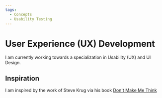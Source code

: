 ```yaml
---
tags:
  - Concepts
  - Usability Testing
---
```


# User Experience (UX) Development

I am currently working towards a specialization in Usability (UX) and UI Design.

## Inspiration

I am inspired
by the work of Steve Krug via his book [Don't Make Me Think](https://www.amazon.com/s?k=steve+krug+don%27t+make+me+think&i=stripbooks&hvadid=283120739932&hvdev=c&hvlocphy=9019695&hvnetw=g&hvqmt=e&hvrand=3779425351309067874&hvtargid=kwd-299456992030&hydadcr=16431_10305303&tag=googhydr-20&ref=pd_sl_gs4sqnkil_e)
